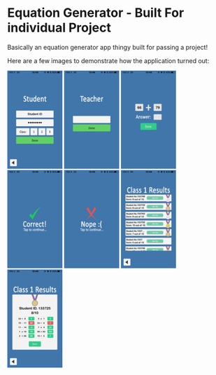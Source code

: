 #  Equation Generator - Built For individual Project 
Basically an equation generator app thingy built for passing a project!

Here are a few images to demonstrate how the application turned out:
<div align=centre">

<img src="https://github.com/123callumb/indvProject/blob/master/ReadMe%20Images/student.PNG" width="25%" height="25%" align="centre">

<img src="https://github.com/123callumb/indvProject/blob/master/ReadMe%20Images/teacher.PNG" width="25%" height="25%" align="centre">

<img src="https://github.com/123callumb/indvProject/blob/master/ReadMe%20Images/ques.PNG" width="25%" height="25%" align="centre">

<img src="https://github.com/123callumb/indvProject/blob/master/ReadMe%20Images/correct.PNG" width="25%" height="25%" align="centre">

<img src="https://github.com/123callumb/indvProject/blob/master/ReadMe%20Images/nope.PNG" width="25%" height="25%" align="centre">

<img src="https://github.com/123callumb/indvProject/blob/master/ReadMe%20Images/class.PNG" width="25%" height="25%" align="centre">

<img src="https://github.com/123callumb/indvProject/blob/master/ReadMe%20Images/result.PNG" width="25%" height="25%" align="centre">
</div>

